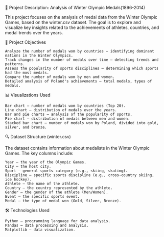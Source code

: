 📌 Project Description: Analysis of Winter Olympic Medals(1896-2014)

This project focuses on the analysis of medal data from the Winter Olympic Games, based on the winter.csv dataset. The goal is to explore and visualize key insights related to the achievements of athletes, countries, and medal trends over the years.

🎯 Project Objectives

    Analyze the number of medals won by countries – identifying dominant nations in the Winter Olympics.
    Track changes in the number of medals over time – detecting trends and patterns.
    Assess the popularity of sports disciplines – determining which sports had the most medals.
    Compare the number of medals won by men and women.
    Detailed analysis of Poland's achievements – total medals, types of medals.

📊 Visualizations Used

    Bar chart – number of medals won by countries (Top 20).
    Line chart – distribution of medals over the years.
    Bar and pie charts – analysis of the popularity of sports.
    Pie chart – distribution of medals between men and women.
    Stacked bar chart – number of medals won by Poland, divided into gold, silver, and bronze.
  

🔍 Dataset Structure (winter.csv)

The dataset contains information about medalists in the Winter Olympic Games. The key columns include:

    Year – the year of the Olympic Games.
    City – the host city.
    Sport – general sports category (e.g., skiing, skating).
    Discipline – specific sports discipline (e.g., cross-country skiing, ice hockey).
    Athlete – the name of the athlete.
    Country – the country represented by the athlete.
    Gender – the gender of the athlete (Men/Women).
    Event – the specific sports event.
    Medal – the type of medal won (Gold, Silver, Bronze).

🛠 Technologies Used

    Python – programming language for data analysis.
    Pandas – data processing and analysis.
    Matplotlib – data visualization.
